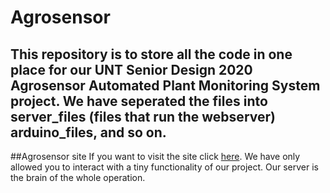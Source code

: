 # Agrosensor
This repository is to store all the code in one place for our UNT Senior Design 2020 Agrosensor Automated Plant Monitoring System project. We have seperated the files into server_files (files that run the webserver) arduino_files, and so on.
---
##Agrosensor site
If you want to visit the site click [here](http://157.245.185.143/). We have only allowed you to interact with a tiny functionality of our project. Our server is the brain of the whole operation. 

